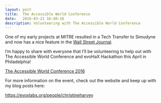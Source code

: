 ```yaml
---
layout: post
title:  The Accessible World Conference
date:   2016-03-21 16:40:16
description: Volunteering with The Accessible World Conference
---
```


One of my early projects at MITRE resulted in a Tech Transfer to Simudyne and now has a nice feature in the <a href="https://www.wsj.com/articles/a-new-way-to-spot-the-next-financial-crisis-11545131907" target="blank"> Wall Street Journal</a>.

I’m happy to share with everyone that I’ll be volunteering to help out with The Accessible World Conference and evoHaX Hackathon this April in Philadelphia!

<a href="https://theaccessibleworld.herokuapp.com" target="blank">The Accessible World Conference 2016</a>

For more information on the event, check out the website and keep up with my blog posts here:

https://evoxlabs.org/people/christineharvey